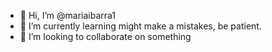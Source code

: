 - 👋 Hi, I’m @mariaibarra1
- 🌱 I’m currently learning might make a mistakes, be patient. 
- 💞️ I’m looking to collaborate on something 

<!---
mariaibarra1/mariaibarra1 is a ✨ special ✨ repository because its `README.md` (this file) appears on your GitHub profile.
You can click the Preview link to take a look at your changes.
--->
